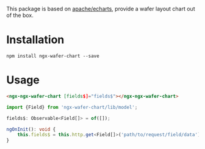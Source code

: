  This package is based on [apache/echarts](https://echarts.apache.org/), provide a wafer layout chart out of the box. 
 
# Installation
```shell
npm install ngx-wafer-chart --save
```
# Usage
```html
<ngx-ngx-wafer-chart [fields$]="fields$"></ngx-ngx-wafer-chart>
```

```typescript
import {Field} from 'ngx-wafer-chart/lib/model';

fields$: Observable<Field[]> = of([]);

ngOnInit(): void {
    this.fields$ = this.http.get<Field[]>('path/to/request/field/data');
}
```
